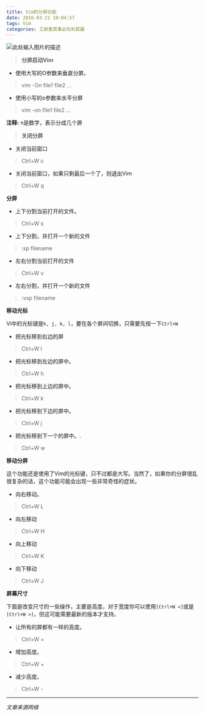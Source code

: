 ```yaml
---
title: Vim的分屏功能
date: 2016-03-21 10:04:57
tags: Vim
categories: 工欲善其事必先利其器
---
```



![此处输入图片的描述][1]

>**分屏启动Vim**

- 使用大写的O参数来垂直分屏。
>    vim -On file1 file2 ...
 
<!--more-->
- 使用小写的o参数来水平分屏
>  vim -on file1 file2 ...

**注释:** n是数字，表示分成几个屏

>  **关闭分屏**

- 关闭当前窗口
 >  Ctrl+W c

- 关闭当前窗口，如果只剩最后一个了，则退出Vim

> Ctrl+W q


**分屏**

- 上下分割当前打开的文件。
> Ctrl+W s

- 上下分割，并打开一个新的文件
> :sp filename

- 左右分割当前打开的文件
> Ctrl+W v

- 左右分割，并打开一个新的文件
> :vsp filename

**移动光标**

Vi中的光标键是`h, j, k, l`，要在各个屏间切换，只需要先按一下`Ctrl+W`
 
- 把光标移到右边的屏
> Ctrl+W l

- 把光标移到左边的屏中。
> Ctrl+W h

- 把光标移到上边的屏中。
> Ctrl+W k

- 把光标移到下边的屏中。
> Ctrl+W j

- 把光标移到下一个的屏中。.
> Ctrl+W w

**移动分屏**

这个功能还是使用了Vim的光标键，只不过都是大写。当然了，如果你的分屏很乱很复杂的话，这个功能可能会出现一些非常奇怪的症状。

- 向右移动。
> Ctrl+W L

- 向左移动
> Ctrl+W H

- 向上移动
> Ctrl+W K

- 向下移动
> Ctrl+W J


**屏幕尺寸**

下面是改变尺寸的一些操作，主要是高度，对于宽度你可以使用`[Ctrl+W <]`或是`[Ctrl+W >]`，但这可能需要最新的版本才支持。

- 让所有的屏都有一样的高度。
> Ctrl+W =

- 增加高度。
> Ctrl+W +

- 减少高度。
> Ctrl+W -


----------


*文章来源网络*

  [1]: http://coolshell.cn//wp-content/uploads/2009/11/vimwindows.png